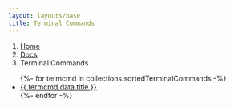 ```yaml
---
layout: layouts/base
title: Terminal Commands
---
```


<nav aria-label="breadcrumb">
  <ol class="breadcrumb">
    <li class="breadcrumb-item"><a href="/">Home</a></li>
    <li class="breadcrumb-item"><a href="/docs/">Docs</a></li>
    <li class="breadcrumb-item active" aria-current="page">Terminal Commands</li>
  </ol>
</nav>

<ul>
{%- for termcmd in collections.sortedTerminalCommands -%}
  <li><a href="{{ termcmd.url }}">{{ termcmd.data.title }}</a></li>
{%- endfor -%}
</ul>
